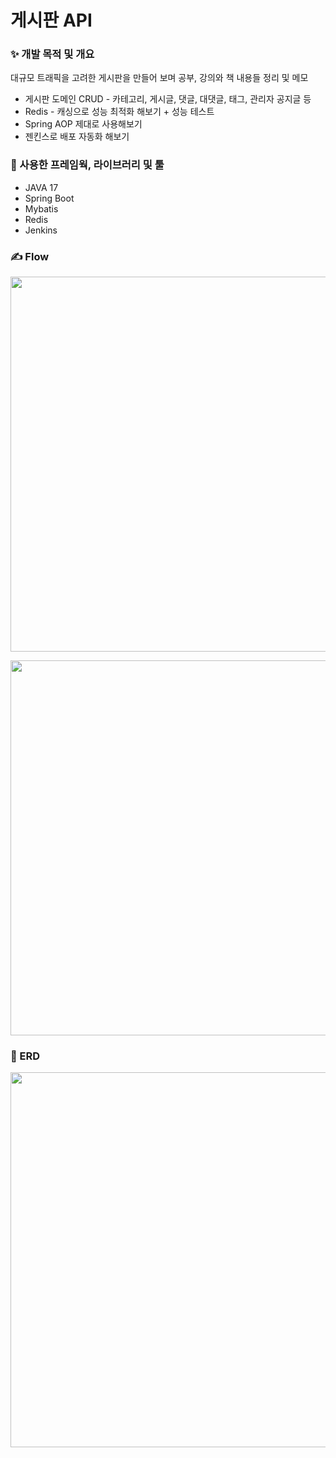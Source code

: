 # 게시판 API
### ✨ 개발 목적 및 개요
대규모 트래픽을 고려한 게시판을 만들어 보며 공부, 강의와 책 내용들 정리 및 메모

- 게시판 도메인 CRUD - 카테고리, 게시글, 댓글, 대댓글, 태그, 관리자 공지글 등
- Redis - 캐싱으로 성능 최적화 해보기 + 성능 테스트
- Spring AOP 제대로 사용해보기
- 젠킨스로 배포 자동화 해보기

### 🔨 사용한 프레임웍, 라이브러리 및 툴
- JAVA 17
- Spring Boot
- Mybatis
- Redis
- Jenkins

### ✍ Flow
<p align="center">
    <img width="600" src = "https://github.com/ksm1569/board/assets/34292113/ebbc3fdd-8ab4-4630-b864-5a80fdec3070">
</p>

<p align="center">
    <img width="600" src = "https://github.com/ksm1569/board/assets/34292113/9c73392e-fa28-4f74-890a-43868865300e">
</p>

### 📜 ERD
<p align="center">
  <img width="600" src = "https://github.com/ksm1569/board/assets/34292113/7b24b907-02a7-43f9-9e2f-6ecb6bec809e">
</p>


